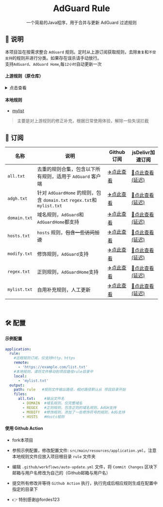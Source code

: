 <div align="center">
<h1>AdGuard Rule</h1>
  <p>
    一个简易的Java程序，用于合并与更新 AdGuard 过滤规则
</p>
</div>


<h2 id="a">📔 说明</h2>

本项目旨在按需求整合 `AdGuard` 规则。定时从上游订阅获取规则，去除`重复`和`不受支持`的规则并进行分类。如果存在误杀请手动放行。  
支持`AdGuard`、`AdGuard Home`,每`12小时`自动更新一次   

#### 上游规则（原仓库）

<details>
<summary>点击查看</summary>
<ul>
    <li><a href="https://github.com/hululu1068/AdGuard-Rule">源规则，来自本项目fork的原项目</a></li>
    <li><a href="https://github.com/Cats-Team/AdRules">AdRules by Cats-Team</a></li>
</ul>
</details>

#### 本地规则

- [mylist](#)
> 主要是对上游规则的修正补充，根据日常使用体验，解除一些失误拦截

<h2 id="b">🎯 订阅</h2>

| 名称           | 说明                                                | Github订阅                                                                              | jsDelivr加速订阅                                                                        |
|--------------|---------------------------------------------------|---------------------------------------------------------------------------------------|-------------------------------------------------------------------------------------|
| `all.txt`    | 去重的规则合集，包含以下所有规则，适用于 `AdGuard` 客户端                | [✈️点此查看](https://raw.githubusercontent.com/Flash-Z/AdGuard-Rule/main/rule/all.txt)      | [🚀点此查看(延迟)](https://cdn.jsdelivr.net/gh/Flash-Z/AdGuard-Rule@main/rule/all.txt)    |
| `adgh.txt`   | 针对 `AdGuardHome` 的规则，包含 `domain.txt` `regex.txt`和`mylist.txt` | [✈️点此查看](https://raw.githubusercontent.com/Flash-Z/AdGuard-Rule/main/rule/adgh.txt)   | [🚀点此查看(延迟)](https://cdn.jsdelivr.net/gh/Flash-Z/AdGuard-Rule@main/rule/adgh.txt)   |
| `domain.txt` | 域名规则，`AdGuard`和`AdGuardHome`都支持                                       | [✈️点此查看](https://raw.githubusercontent.com/Flash-Z/AdGuard-Rule/main/rule/domain.txt) | [🚀点此查看(延迟)](https://cdn.jsdelivr.net/gh/Flash-Z/AdGuard-Rule@main/rule/domain.txt) |
| `hosts.txt`  | `hosts` 规则，~~包含一些访问加速~~                           | [✈️点此查看](https://raw.githubusercontent.com/Flash-Z/AdGuard-Rule/main/rule/hosts.txt)  | [🚀点此查看(延迟)](https://cdn.jsdelivr.net/gh/Flash-Z/AdGuard-Rule@main/rule/hosts.txt)  |
| `modify.txt` | 修饰规则，`AdGuard`支持                                      | [✈️点此查看](https://raw.githubusercontent.com/Flash-Z/AdGuard-Rule/main/rule/modify.txt) | [🚀点此查看(延迟)](https://cdn.jsdelivr.net/gh/Flash-Z/AdGuard-Rule@main/rule/modify.txt) |
| `regex.txt` | 正则规则，`AdGuardHome`支持                                       | [✈️点此查看](https://raw.githubusercontent.com/Flash-Z/AdGuard-Rule/main/rule/regex.txt) | [🚀点此查看(延迟)](https://cdn.jsdelivr.net/gh/Flash-Z/AdGuard-Rule@main/rule/regex.txt) |
| `mylist.txt` | 自用补充规则，人工更新                                       | [✈️点此查看](https://raw.githubusercontent.com/Flash-Z/AdGuard-Rule/main/rule/mylist.txt) | [🚀点此查看(延迟)](https://cdn.jsdelivr.net/gh/Flash-Z/AdGuard-Rule@main/rule/mylist.txt) |

<br/>
<h2 id="c">🛠️ 配置</h2>

#### 示例配置

```yaml
application:
  rule:       
    #远程规则订阅，仅支持http、https
    remote:
      - 'https://example.com/list.txt'
    #本地规则，请将文件移动到项目路径rule目录中
    local: 
      - 'mylist.txt'
  output:
    path: rule   #规则文件输出路径，相对路径默认从 项目目录开始
    files:
      all.txt:    #输出文件名
        - DOMAIN  #域名规则，仅完整域名
        - REGEX   #正则规则，包含正则的域名规则，AdGH支持
        - MODIFY  #修饰规则，添加了一些修饰符号的规则，AdG支持
        - HOSTS   #Hosts规则
```

#### 使用 Github Action

- fork本项目
- 参照示例配置，修改配置文件: `src/main/resources/application.yml`，注意本地规则文件应放入项目根目录 `rule` 文件夹
- 编辑 `.github/workflows/auto-update.yml` 文件，将 `Commit Changes` 区块下邮箱与用户名修改为自己的（Github邮箱与用户名）
- 提交所有修改并等待 `Github Action` 执行，执行完成后相应规则生成在配置中指定的目录下


- 👉 特别感谢@fordes123
